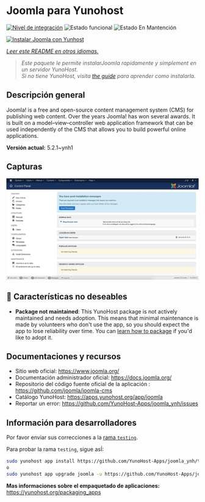 <!--
Este archivo README esta generado automaticamente<https://github.com/YunoHost/apps/tree/master/tools/readme_generator>
No se debe editar a mano.
-->

# Joomla para Yunohost

[![Nivel de integración](https://dash.yunohost.org/integration/joomla.svg)](https://ci-apps.yunohost.org/ci/apps/joomla/) ![Estado funcional](https://ci-apps.yunohost.org/ci/badges/joomla.status.svg) ![Estado En Mantención](https://ci-apps.yunohost.org/ci/badges/joomla.maintain.svg)

[![Instalar Joomla con Yunhost](https://install-app.yunohost.org/install-with-yunohost.svg)](https://install-app.yunohost.org/?app=joomla)

*[Leer este README en otros idiomas.](./ALL_README.md)*

> *Este paquete le permite instalarJoomla rapidamente y simplement en un servidor YunoHost.*  
> *Si no tiene YunoHost, visita [the guide](https://yunohost.org/install) para aprender como instalarla.*

## Descripción general

Joomla! is a free and open-source content management system (CMS) for publishing web content. Over the years Joomla! has won several awards. It is built on a model–view–controller web application framework that can be used independently of the CMS that allows you to build powerful online applications.


**Versión actual:** 5.2.1~ynh1

## Capturas

![Captura de Joomla](./doc/screenshots/screenshot.jpg)

## :red_circle: Características no deseables

- **Package not maintained**: This YunoHost package is not actively maintained and needs adoption. This means that minimal maintenance is made by volunteers who don't use the app, so you should expect the app to lose reliability over time. You can [learn how to package](https://yunohost.org/packaging_apps_intro) if you'd like to adopt it.

## Documentaciones y recursos

- Sitio web oficial: <https://www.joomla.org/>
- Documentación administrador oficial: <https://docs.joomla.org/>
- Repositorio del código fuente oficial de la aplicación : <https://github.com/joomla/joomla-cms>
- Catálogo YunoHost: <https://apps.yunohost.org/app/joomla>
- Reportar un error: <https://github.com/YunoHost-Apps/joomla_ynh/issues>

## Información para desarrolladores

Por favor enviar sus correcciones a la [rama `testing`](https://github.com/YunoHost-Apps/joomla_ynh/tree/testing).

Para probar la rama `testing`, sigue asÍ:

```bash
sudo yunohost app install https://github.com/YunoHost-Apps/joomla_ynh/tree/testing --debug
o
sudo yunohost app upgrade joomla -u https://github.com/YunoHost-Apps/joomla_ynh/tree/testing --debug
```

**Mas informaciones sobre el empaquetado de aplicaciones:** <https://yunohost.org/packaging_apps>
